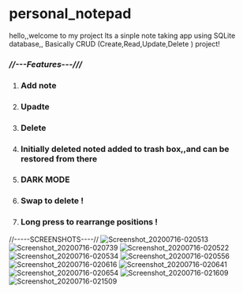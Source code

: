 # personal_notepad

hello,,welcome to my project 
Its a sinple note taking app using SQLite database,,
Basically CRUD (Create,Read,Update,Delete ) project!


### **_//---Features---///_**

1. ### **Add note**
2. ### **Upadte** 
3. ### **Delete** 
4. ### **Initially deleted noted added to trash box,,and can be restored from there**
5. ### **DARK MODE** 
6. ### **Swap to delete !** 
7. ### **Long press to rearrange positions !**







//-----SCREENSHOTS----//
![Screenshot_20200716-020513](https://user-images.githubusercontent.com/43346550/87590871-4e450280-c709-11ea-8d19-a4ff580e8055.png)
![Screenshot_20200716-020739](https://user-images.githubusercontent.com/43346550/87590884-543ae380-c709-11ea-89c4-fe8a70fa6e26.png)
![Screenshot_20200716-020522](https://user-images.githubusercontent.com/43346550/87590913-5c931e80-c709-11ea-8b4d-c98839552fbb.png)
![Screenshot_20200716-020534](https://user-images.githubusercontent.com/43346550/87590934-6157d280-c709-11ea-81b5-eae272de90d0.png)
![Screenshot_20200716-020556](https://user-images.githubusercontent.com/43346550/87590966-6ae13a80-c709-11ea-9ac5-26bfae7e9d8e.png)
![Screenshot_20200716-020616](https://user-images.githubusercontent.com/43346550/87590979-70d71b80-c709-11ea-997c-056b0dfd430e.png)
![Screenshot_20200716-020641](https://user-images.githubusercontent.com/43346550/87590996-7896c000-c709-11ea-8694-76365b0d4956.png)
![Screenshot_20200716-020654](https://user-images.githubusercontent.com/43346550/87591008-7f253780-c709-11ea-9246-8f310f1a37ad.png)
![Screenshot_20200716-021609](https://user-images.githubusercontent.com/43346550/87591640-7123e680-c70a-11ea-84c7-61695b16a762.png)
![Screenshot_20200716-021509](https://user-images.githubusercontent.com/43346550/87591659-77b25e00-c70a-11ea-9e86-3fe6edf4c7f9.png)
